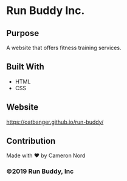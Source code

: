 # Run Buddy Inc.

## Purpose
A website that offers fitness training services.

## Built With
* HTML
* CSS

## Website
https://oatbanger.github.io/run-buddy/

## Contribution
Made with ❤️ by Cameron Nord

### ©️2019 Run Buddy, Inc 
